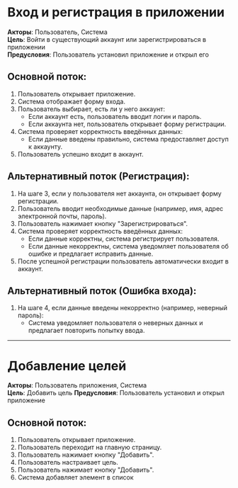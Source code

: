 # Вход и регистрация в приложении

**Акторы**: Пользователь, Система  
**Цель**: Войти в существующий аккаунт или зарегистрироваться в приложении  
**Предусловия**: Пользователь установил приложение и открыл его

## Основной поток:
1. Пользователь открывает приложение.
2. Система отображает форму входа.
3. Пользователь выбирает, есть ли у него аккаунт:
    - Если аккаунт есть, пользователь вводит логин и пароль.
    - Если аккаунта нет, пользователь открывает форму регистрации.
4. Система проверяет корректность введённых данных:
    - Если данные введены правильно, система предоставляет доступ к аккаунту.
5. Пользователь успешно входит в аккаунт.

## Альтернативный поток (Регистрация):
1. На шаге 3, если у пользователя нет аккаунта, он открывает форму регистрации.
2. Пользователь вводит необходимые данные (например, имя, адрес электронной почты, пароль).
3. Пользователь нажимает кнопку "Зарегистрироваться".
4. Система проверяет корректность введённых данных:
    - Если данные корректны, система регистрирует пользователя.
    - Если данные некорректны, система уведомляет пользователя об ошибке и предлагает исправить данные.
5. После успешной регистрации пользователь автоматически входит в аккаунт.

## Альтернативный поток (Ошибка входа):
1. На шаге 4, если данные введены некорректно (например, неверный пароль):
    - Система уведомляет пользователя о неверных данных и предлагает повторить попытку ввода.

---

# Добавление целей

**Акторы**: Пользователь приложения, Система  
**Цель**: Добавить цель
**Предусловия**: Пользователь установил и открыл приложение

## Основной поток:
1. Пользователь открывает приложение.
2. Пользователь переходит на главную страницу.
3. Пользователь нажимает кнопку "Добавить".
4. Пользователь настраивает цель.
5. Пользователь нажимает кнопку "Добавить".
7. Система добавляет элемент в список
